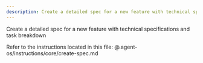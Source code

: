 ```yaml
---
description: Create a detailed spec for a new feature with technical specifications and task breakdown
---
```


Create a detailed spec for a new feature with technical specifications and task breakdown

Refer to the instructions located in this file:
@.agent-os/instructions/core/create-spec.md
